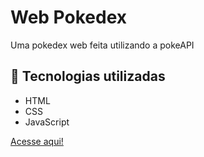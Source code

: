 # Web Pokedex
Uma pokedex web feita utilizando a pokeAPI

## 🔧 Tecnologias utilizadas
- HTML
- CSS
- JavaScript

<a href="lordaval.github.io/pokedex">Acesse aqui!</a>
